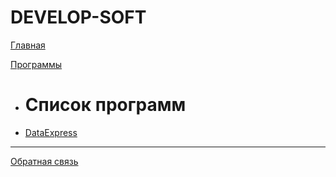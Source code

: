 # DEVELOP-SOFT

[Главная](index.md)

[Программы]()

  * # Список программ
  * [DataExpress](subitem1.md)
  
  - - - -

[Обратная связь](contacts.md)
